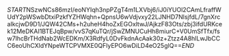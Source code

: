 $START$NSzwNCs86mzI/eoNYIqh3npPZgT4m1LXVbj6/iJ0iYUOl2CAmLfraffWUdY2pWSwbDtxiPzkfYZHWqhn+QpnsU6wVdjvxy22LJNHD7NlsjfdL/7gnXrcaIkcjwD9D1/JQW42CMs+h2uheH4hoZxEGOxltwJ/AjkzF83Ots/zbj3ifdURKcek12MeDKAI1BTEJqBpw/vvS7qKuTQr/jSwZMNUCuHh8miurC+V0UmSfTfx/fsw7lhcBrTHdNab2WcEDKm/X3RdfyL0DvFkdnAcAak30z+Ztzz4A8hlLwJbCCC6eoUhCXldYNpeWTCPVMXE0QFlyEPO6wDiLD4eO25glQ==$END$
